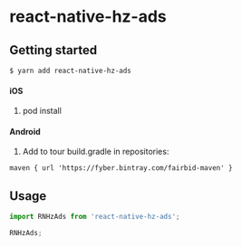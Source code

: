 
# react-native-hz-ads

## Getting started

`$ yarn add react-native-hz-ads`


#### iOS

1. pod install

#### Android

1. Add to tour build.gradle in repositories:

```
maven { url 'https://fyber.bintray.com/fairbid-maven' }
```

## Usage

```javascript
import RNHzAds from 'react-native-hz-ads';

RNHzAds;
```
